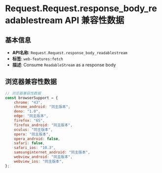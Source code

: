 # Request.Request.response_body_readablestream API 兼容性数据

## 基本信息

- **API名称**: `Request.Request.response_body_readablestream`
- **标签**: `web-features:fetch`
- **描述**: Consume `ReadableStream` as a response body

## 浏览器兼容性数据

```javascript
// 浏览器兼容性数据
const browserSupport = {
    chrome: "43",
    chrome_android: "同主版本",
    deno: "1.0",
    edge: "同主版本",
    firefox: "65",
    firefox_android: "同主版本",
    oculus: "同主版本",
    opera: "同主版本",
    opera_android: false,
    safari: false,
    safari_ios: "10.3",
    samsunginternet_android: "同主版本",
    webview_android: "同主版本",
    webview_ios: "同主版本",
};

```

